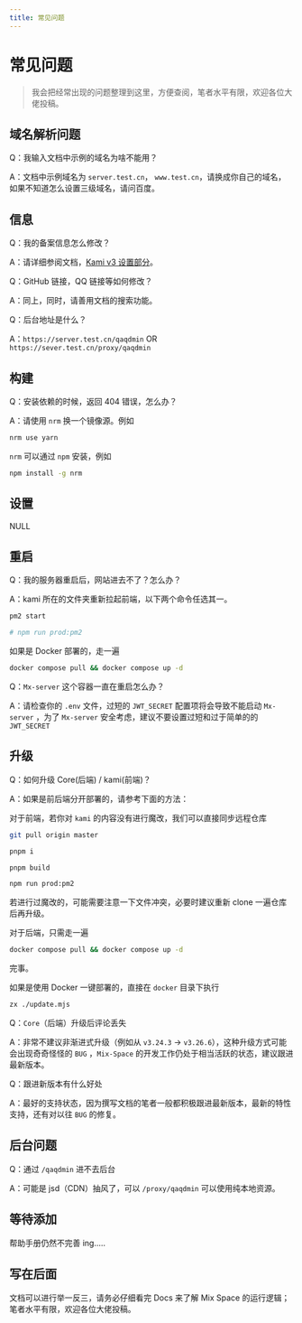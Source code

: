 ```yaml
---
title: 常见问题
---
```


# 常见问题

> 我会把经常出现的问题整理到这里，方便查阅，笔者水平有限，欢迎各位大佬投稿。

## 域名解析问题

Q：我输入文档中示例的域名为啥不能用？

A：文档中示例域名为 `server.test.cn`， `www.test.cn`，请换成你自己的域名，如果不知道怎么设置三级域名，请问百度。

## 信息

Q：我的备案信息怎么修改？

A：请详细参阅文档，[Kami v3 设置部分](/options/)。

Q：GitHub 链接，QQ 链接等如何修改？

A：同上，同时，请善用文档的搜索功能。

Q：后台地址是什么？

A：`https://server.test.cn/qaqdmin`  OR  `https://sever.test.cn/proxy/qaqdmin`

## 构建

Q：安装依赖的时候，返回 404 错误，怎么办？

A：请使用 `nrm` 换一个镜像源。例如

```bash
nrm use yarn
```

`nrm` 可以通过 `npm` 安装，例如

```bash
npm install -g nrm
```

## 设置

NULL

## 重启

Q：我的服务器重启后，网站进去不了？怎么办？

A：kami 所在的文件夹重新拉起前端，以下两个命令任选其一。

```bash
pm2 start

# npm run prod:pm2
```

如果是 Docker 部署的，走一遍

```bash
docker compose pull && docker compose up -d
```

Q：`Mx-server` 这个容器一直在重启怎么办？

A：请检查你的 `.env` 文件，过短的 `JWT_SECRET` 配置项将会导致不能启动 `Mx-server` ，为了 `Mx-server` 安全考虑，建议不要设置过短和过于简单的的 `JWT_SECRET` 

## 升级

Q：如何升级 Core(后端) / kami(前端)？

A：如果是前后端分开部署的，请参考下面的方法：

对于前端，若你对 `kami` 的内容没有进行魔改，我们可以直接同步远程仓库

```bash
git pull origin master

pnpm i

pnpm build

npm run prod:pm2
```

若进行过魔改的，可能需要注意一下文件冲突，必要时建议重新 clone 一遍仓库后再升级。

对于后端，只需走一遍

```bash
docker compose pull && docker compose up -d
```

完事。

如果是使用 Docker 一键部署的，直接在 `docker` 目录下执行

```bash
zx ./update.mjs
```

Q：`Core`（后端）升级后评论丢失

A：非常不建议非渐进式升级（例如从 `v3.24.3` → `v3.26.6`），这种升级方式可能会出现奇奇怪怪的 `BUG` ，`Mix-Space` 的开发工作仍处于相当活跃的状态，建议跟进最新版本。

Q：跟进新版本有什么好处

A：最好的支持状态，因为撰写文档的笔者一般都积极跟进最新版本，最新的特性支持，还有对以往 `BUG` 的修复。

## 后台问题

Q：通过 `/qaqdmin` 进不去后台

A：可能是 jsd（CDN）抽风了，可以 `/proxy/qaqdmin` 可以使用纯本地资源。

## 等待添加

帮助手册仍然不完善 ing.....

## 写在后面

文档可以进行举一反三，请务必仔细看完 Docs 来了解 Mix Space 的运行逻辑；笔者水平有限，欢迎各位大佬投稿。
